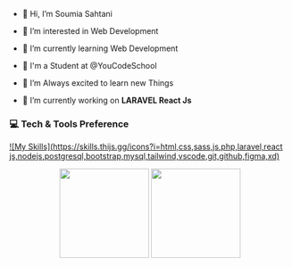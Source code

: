 - 👋 Hi, I’m Soumia Sahtani
- 👀 I’m interested in Web Development
- 🌱 I’m currently learning Web Development
- 🏫 I'm a Student at @YouCodeSchool
- 💞️ I’m Always excited to learn new Things

- :telescope: I’m currently working on <strong>LARAVEL React Js</strong>
### 💻 Tech & Tools Preference
[![My Skills](https://skills.thijs.gg/icons?i=html,css,sass,js,php,laravel,react js,nodejs,postgresql,bootstrap,mysql,tailwind,vscode,git,github,figma,xd)](https://skills.thijs.gg)



<p align="center">
<img src="https://github-readme-stats.vercel.app/api/top-langs/?username=Sahtani&layout=compact&title_color=fff&text_color=fff&bg_color=0D1117" height="160px" />
<img src="https://github-readme-stats.vercel.app/api?username=Sahtani&title_color=fff&text_color=fff&icon_color=F7DF1E&bg_color=0D1117&show_icons=true" height="160px"/>
</p>
